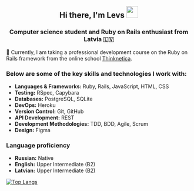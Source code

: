 <h2 align="center">Hi there, I'm Levs</a> 
<img src="https://github.com/blackcater/blackcater/raw/main/images/Hi.gif" height="32"/></h1>
<h3 align="center">Computer science student and Ruby on Rails enthusiast from Latvia 🇱🇻</h3>

<p>🌱 Currently, I am taking a professional development course on the Ruby on Rails framework from the online school <a href="https://thinknetica.com" target="_blank">Thinknetica</a>.</p>

<h3>Below are some of the key skills and technologies I work with:</h3>
<ul>
 <li><b>Languages & Frameworks:</b> Ruby, Rails, JavaScript, HTML, CSS</li>
 <li><b>Testing:</b> RSpec, Capybara</li>
 <li><b>Databases:</b> PostgreSQL, SQLite</li>
 <li><b>DevOps:</b> Heroku</li>
 <li><b>Version Control:</b> Git, GitHub</li>
 <li><b>API Development:</b> REST</li>
 <li><b>Development Methodologies:</b> TDD, BDD, Agile, Scrum</li>
 <li><b>Design:</b> Figma</li>
</ul>

<h3>Language proficiency</h3>
<ul>
 <li><b>Russian:</b> Native</li>
 <li><b>English:</b> Upper Intermediate (B2)</li>
 <li><b>Latvian:</b> Upper Intermediate (B2)</li>
</ul>

[![Top Langs](https://github-readme-stats.vercel.app/api/top-langs/?username=lbrezgin&layout=compact)](https://github.com/lbrezgin/github-readme-stats)
